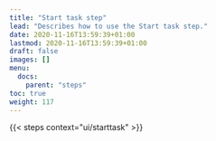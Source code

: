 ```yaml
---
title: "Start task step"
lead: "Describes how to use the Start task step."
date: 2020-11-16T13:59:39+01:00
lastmod: 2020-11-16T13:59:39+01:00
draft: false
images: []
menu:
  docs:
    parent: "steps"
toc: true
weight: 117
---
```


{{< steps context="ui/starttask" >}}
